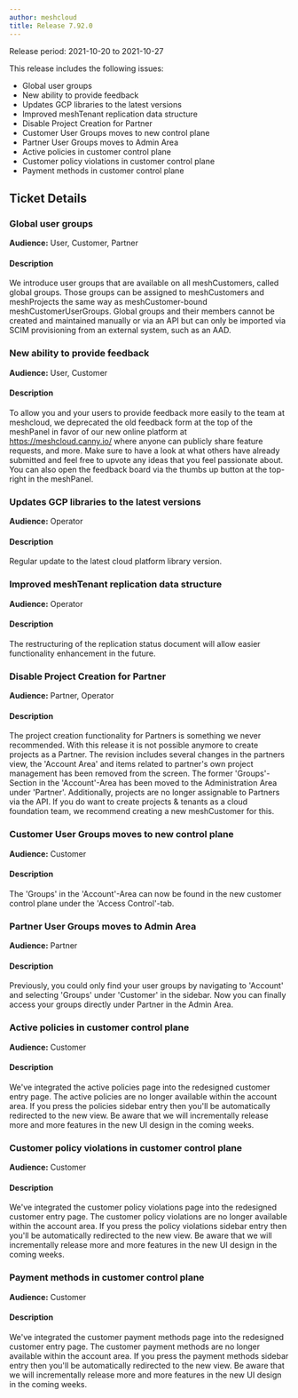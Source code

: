 ```yaml
---
author: meshcloud
title: Release 7.92.0
---
```


Release period: 2021-10-20 to 2021-10-27

This release includes the following issues:
* Global user groups
* New ability to provide feedback
* Updates GCP libraries to the latest versions
* Improved meshTenant replication data structure
* Disable Project Creation for Partner
* Customer User Groups moves to new control plane
* Partner User Groups moves to Admin Area
* Active policies in customer control plane
* Customer policy violations in customer control plane
* Payment methods in customer control plane
<!--truncate-->

## Ticket Details
### Global user groups
**Audience:** User, Customer, Partner


#### Description
We introduce user groups that are available on all meshCustomers, called global groups.
Those groups can be assigned to meshCustomers and meshProjects the same way as meshCustomer-bound meshCustomerUserGroups.
Global groups and their members cannot be created and maintained manually or via an API but can only be imported
via SCIM provisioning from an external system, such as an AAD.

### New ability to provide feedback
**Audience:** User, Customer


#### Description
To allow you and your users to provide feedback more easily to the team at meshcloud, we deprecated the old feedback form
at the top of the meshPanel in favor of our new online platform at https://meshcloud.canny.io/ where anyone can publicly share feature requests, and more.
Make sure to have a look at what others have already submitted and feel free to upvote any ideas that you feel passionate about.
You can also open the feedback board via the thumbs up button at the top-right in the meshPanel.

### Updates GCP libraries to the latest versions
**Audience:** Operator


#### Description
Regular update to the latest cloud platform library version.

### Improved meshTenant replication data structure
**Audience:** Operator


#### Description
The restructuring of the replication status document will allow easier functionality enhancement in the future.

### Disable Project Creation for Partner
**Audience:** Partner, Operator


#### Description
The project creation functionality for Partners is something we never recommended. With this release it is not possible anymore to create projects as a Partner.
The revision includes several changes in the partners view, the 'Account Area' and items related to partner's own project management has been removed from the screen. The former 'Groups'-Section in the 'Account'-Area has been moved to the Administration Area under 'Partner'.
Additionally, projects are no longer assignable to Partners via the API. If you do want to create projects & tenants as a cloud foundation team, we recommend creating a new meshCustomer for this.

### Customer User Groups moves to new control plane
**Audience:** Customer


#### Description
The 'Groups' in the 'Account'-Area can now be found in the new customer control plane under the 'Access Control'-tab.

### Partner User Groups moves to Admin Area
**Audience:** Partner


#### Description
Previously, you could only find your user groups by navigating to 'Account' and selecting 'Groups' under 'Customer' in the sidebar. Now you can finally access your groups directly under Partner in the Admin Area.

### Active policies in customer control plane
**Audience:** Customer


#### Description
We've integrated the active policies page into the redesigned customer entry page. The active policies are no longer available within the account area. If you press the policies sidebar entry then you'll be automatically redirected to the new view. Be aware that we will incrementally release more and more features in the new UI design in the coming weeks.

### Customer policy violations in customer control plane
**Audience:** Customer


#### Description
We've integrated the customer policy violations page into the redesigned customer entry page. The customer policy violations are no longer available within the account area. If you press the policy violations sidebar entry then you'll be automatically redirected to the new view. Be aware that we will incrementally release more and more features in the new UI design in the coming weeks.

### Payment methods in customer control plane
**Audience:** Customer


#### Description
We've integrated the customer payment methods page into the redesigned customer entry page. The customer payment methods are no longer available within the account area. If you press the payment methods sidebar entry then you'll be automatically redirected to the new view. Be aware that we will incrementally release more and more features in the new UI design in the coming weeks.

